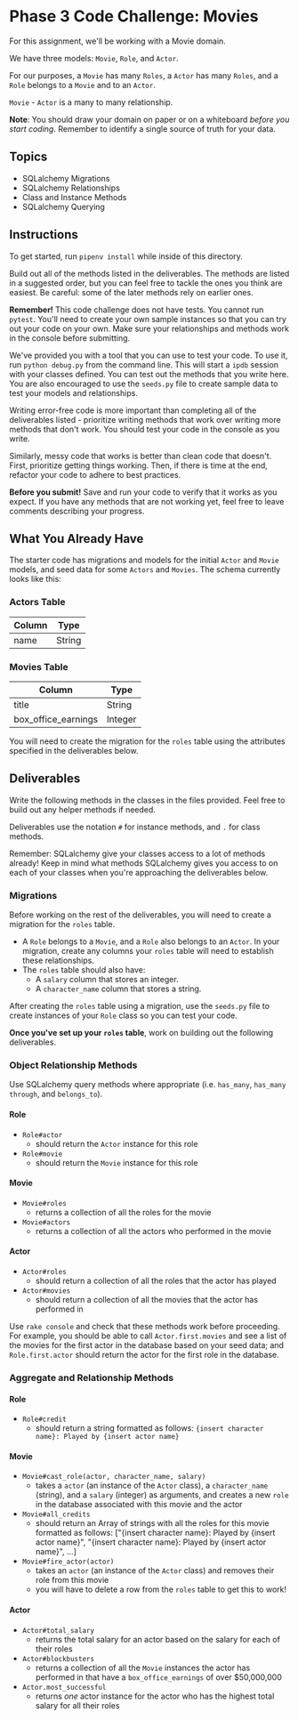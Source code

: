 # Phase 3 Code Challenge: Movies

For this assignment, we'll be working with a Movie domain.

We have three models: `Movie`, `Role`, and `Actor`.

For our purposes, a `Movie` has many `Roles`, a `Actor` has many `Roles`, and a
`Role` belongs to a `Movie` and to an `Actor`.

`Movie` - `Actor` is a many to many relationship.

**Note**: You should draw your domain on paper or on a whiteboard _before you
start coding_. Remember to identify a single source of truth for your data.

## Topics

- SQLalchemy Migrations
- SQLalchemy Relationships
- Class and Instance Methods
- SQLalchemy Querying

## Instructions

To get started, run `pipenv install` while inside of this directory.

Build out all of the methods listed in the deliverables. The methods are listed
in a suggested order, but you can feel free to tackle the ones you think are
easiest. Be careful: some of the later methods rely on earlier ones.

**Remember!** This code challenge does not have tests. You cannot run `pytest`.
 You'll need to create your own sample instances so
that you can try out your code on your own. Make sure your relationships and
methods work in the console before submitting.

We've provided you with a tool that you can use to test your code. To use it,
run `python debug.py` from the command line. This will start a `ipdb` session with
your classes defined. You can test out the methods that you write here. You are
also encouraged to use the `seeds.py` file to create sample data to test your
models and relationships.

Writing error-free code is more important than completing all of the
deliverables listed - prioritize writing methods that work over writing more
methods that don't work. You should test your code in the console as you write.

Similarly, messy code that works is better than clean code that doesn't. First,
prioritize getting things working. Then, if there is time at the end, refactor
your code to adhere to best practices.

**Before you submit!** Save and run your code to verify that it works as you
expect. If you have any methods that are not working yet, feel free to leave
comments describing your progress.

## What You Already Have

The starter code has migrations and models for the initial `Actor` and `Movie`
models, and seed data for some `Actors` and `Movies`. The schema currently looks
like this:

### Actors Table

| Column | Type   |
| ------ | ------ |
| name   | String |

### Movies Table

| Column              | Type    |
| ------------------- | ------- |
| title               | String  |
| box_office_earnings | Integer |

You will need to create the migration for the `roles` table using the attributes
specified in the deliverables below.

## Deliverables

Write the following methods in the classes in the files provided. Feel free to
build out any helper methods if needed.

Deliverables use the notation `#` for instance methods, and `.` for class
methods.

Remember: SQLalchemy give your classes access to a lot of methods already!
Keep in mind what methods SQLalchemy gives you access to on each of your
classes when you're approaching the deliverables below.

### Migrations

Before working on the rest of the deliverables, you will need to create a
migration for the `roles` table.

- A `Role` belongs to a `Movie`, and a `Role` also belongs to an `Actor`. In
  your migration, create any columns your `roles` table will need to establish
  these relationships.
- The `roles` table should also have:
  - A `salary` column that stores an integer.
  - A `character_name` column that stores a string.

After creating the `roles` table using a migration, use the `seeds.py` file to
create instances of your `Role` class so you can test your code.

**Once you've set up your `roles` table**, work on building out the following
deliverables.

### Object Relationship Methods

Use SQLalchemy query methods where
appropriate (i.e. `has_many`, `has_many through`, and `belongs_to`).

#### Role

- `Role#actor`
  - should return the `Actor` instance for this role
- `Role#movie`
  - should return the `Movie` instance for this role

#### Movie

- `Movie#roles`
  - returns a collection of all the roles for the movie
- `Movie#actors`
  - returns a collection of all the actors who performed in the movie

#### Actor

- `Actor#roles`
  - should return a collection of all the roles that the actor has played
- `Actor#movies`
  - should return a collection of all the movies that the actor has performed in

Use `rake console` and check that these methods work before proceeding. For
example, you should be able to call `Actor.first.movies` and see a list of the
movies for the first actor in the database based on your seed data; and
`Role.first.actor` should return the actor for the first role in the database.

### Aggregate and Relationship Methods

#### Role

- `Role#credit`
  - should return a string formatted as follows:
    `{insert character name}: Played by {insert actor name}`

#### Movie

- `Movie#cast_role(actor, character_name, salary)`
  - takes a `actor` (an instance of the `Actor` class), a `character_name`
    (string), and a `salary` (integer) as arguments, and creates a new `role` in
    the database associated with this movie and the actor
- `Movie#all_credits`
  - should return an Array of strings with all the roles for this movie
    formatted as follows:
    ["{insert character name}: Played by {insert actor name}", "{insert character name}: Played by {insert actor name}", ...]
- `Movie#fire_actor(actor)`
  - takes an `actor` (an instance of the `Actor` class) and removes their role from this movie
  - you will have to delete a row from the `roles` table to get this to work!

#### Actor

- `Actor#total_salary`
  - returns the total salary for an actor based on the salary for each of their
    roles
- `Actor#blockbusters`
  - returns a collection of all the `Movie` instances the actor has performed in
    that have a `box_office_earnings` of over $50,000,000
- `Actor.most_successful`
  - returns _one_ actor instance for the actor who has the highest total salary
    for all their roles
